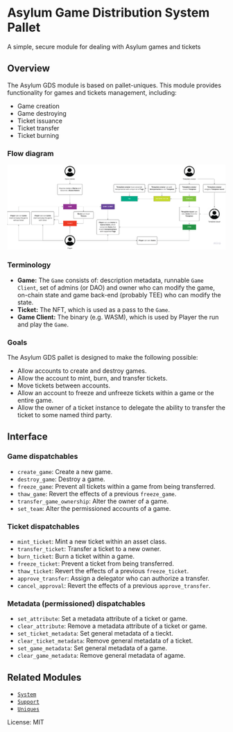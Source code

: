 # Asylum Game Distribution System Pallet

A simple, secure module for dealing with Asylum games and tickets

## Overview

The Asylum GDS module is based on pallet-uniques. This module provides functionality for games and tickets management, including:

* Game creation
* Game destroying
* Ticket issuance
* Ticket transfer
* Ticket burning

### Flow diagram

![](/docs/img/asylum-flow-diagram.png)

### Terminology

* **Game:** The `Game` consists of: description metadata, runnable `Game Client`, set of admins (or DAO) and owner who can modify the game, on-chain state and game back-end (probably TEE) who can modify the state.
* **Ticket:** The NFT, which is used as a pass to the `Game`.
* **Game Client:** The binary (e.g. WASM), which is used by Player the run and play the `Game`.

### Goals

The Asylum GDS pallet is designed to make the following possible:

* Allow accounts to create and destroy games.
* Allow the account to mint, burn, and transfer tickets.
* Move tickets between accounts.
* Allow an account to freeze and unfreeze tickets within a
  game or the entire game.
* Allow the owner of a ticket instance to delegate the ability to transfer the ticket to some
  named third party.

## Interface

### Game dispatchables
* `create_game`: Create a new game.
* `destroy_game`: Destroy a game.
* `freeze_game`: Prevent all tickets within a game from being transferred.
* `thaw_game`: Revert the effects of a previous `freeze_game`.
* `transfer_game_ownership`: Alter the owner of a game.
* `set_team`: Alter the permissioned accounts of a game.

### Ticket dispatchables
* `mint_ticket`: Mint a new ticket within an asset class.
* `transfer_ticket`: Transfer a ticket to a new owner.
* `burn_ticket`: Burn a ticket within a game.
* `freeze_ticket`: Prevent a ticket from being transferred.
* `thaw_ticket`: Revert the effects of a previous `freeze_ticket`.
* `approve_transfer`: Assign a delegator who can authorize a transfer.
* `cancel_approval`: Revert the effects of a previous `approve_transfer`.

### Metadata (permissioned) dispatchables
* `set_attribute`: Set a metadata attribute of a ticket or game.
* `clear_attribute`: Remove a metadata attribute of a ticket or game.
* `set_ticket_metadata`: Set general metadata of a tieckt.
* `clear_ticket_metadata`: Remove general metadata of a ticket.
* `set_game_metadata`: Set general metadata of a game.
* `clear_game_metadata`: Remove general metadata of agame.

## Related Modules

* [`System`](https://docs.rs/frame-system/latest/frame_system/)
* [`Support`](https://docs.rs/frame-support/latest/frame_support/)
* [`Uniques`](https://docs.rs/pallet-assets/latest/pallet_uniques/)

License: MIT
